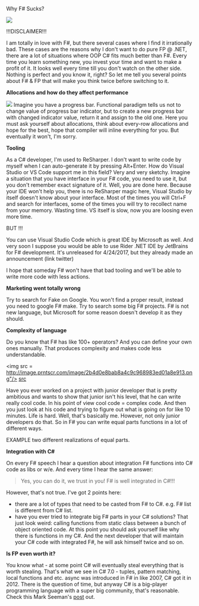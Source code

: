 Why F# Sucks?

<img src = "https://s-media-cache-ak0.pinimg.com/736x/06/f0/ee/06f0eeac077f1c29a3b4924ced5f34e4.jpg">


!!!DISCLAIMER!!!

I am totally in love with F#, but there several cases where I find it irrationally bad.
These cases are the reasons why I don't want to do pure FP @ .NET, there are a lot of situations where OOP C# fits much better than F#.
Every time you learn something new, you invest your time and want to make a profit of it. It looks well every time till you don't watch on the other side. Nothing is perfect and you know it, right?
So let me tell you several points about F# & FP that will make you think twice before switching to it.






**Allocations and how do they affect performance**

<img src = "https://media.makeameme.org/created/oh-functional-programming.jpg"/>
Imagine you have a progress bar. Functional paradigm tells us not to change value of progress bar indicator, but to create a new progress bar with changed indicator value, return it and assign to the old one.
Here you must ask yourself about allocations, think about every-row allocations and hope for the best, hope that compiler will inline everything for you. But eventually it won't, I'm sorry. 


**Tooling**

As a C# developer, I'm used to ReSharper. I don't want to write code by myself when I can auto-generate it by pressing Alt+Enter.
How do Visual Studio or VS Code support me in this field? Very and very sketchy. Imagine a situation that you have interface in your F# code, you need to use it, but you don't remember exact signature of it. Well, you are done here. Because your IDE won't help you, there is no ReSharper magic here, Visual Studio by itself doesn't know about your interface. Most of the times you will Ctrl+F and search for interfaces, some of the times you will try to recollect name from your memory. Wasting time. VS itself is slow, now you are loosing even more time.

BUT !!!

You can use Visual Studio Code which is great IDE by Microsoft as well.
And very soon I suppose you would be able to use Rider .NET IDE by JetBrains for F# development. It's unreleased for 4/24/2017, but they already made an announcement (link twitter)

I hope that someday F# won't have that bad tooling and we'll be able to write more code with less actions.

**Marketing went totally wrong**

Try to search for Fake on Google. You won't find a proper result, instead you need to google F# make.
Try to search some big F# projects. F# is not new language, but Microsoft for some reason doesn't develop it as they should.

**Complexity of language**

Do you know that F# has like 100+ operators? And you can define your own ones manually.
That produces complexity and makes code less understandable.

<img src = http://image.prntscr.com/image/2b4d0e8bab8a4c9c968983ed01a8e913.png"/>
<a href = "https://twitter.com/kot_2010/status/856123414637146112">src</a>

Have you ever worked on a project with junior developer that is pretty ambitious and wants to show that junior isn't his level, that he can write really cool code.
In his point of view cool code = complex code. And then you just look at his code and trying to figure out what is going on for like 10 minutes. Life is hard.
Well, that's basically me.
However, not only junior developers do that. So in F# you can write equal parts functions in a lot of different ways.

EXAMPLE two different realizations of equal parts.


**Integration with C#**

On every F# speech I hear a question about integration F# functions into C# code as libs or w/e. And every time I hear the same answer:

> Yes, you can do it, we trust in you! F# is well integrated in C#!!!

However, that's not true.
I've got 2 points here:
  * there are a lot of types that need to be casted from F# to C#. e.g. F# list is different from C# list.
  * have you ever tried to integrate big F# parts in your C# solutions? That just look weird: calling functions from static class between a bunch of object oriented code. At this point you should ask yourself like why there is functions in my C#. And the next developer that will maintain your C# code with integrated F#, he will ask himself twice and so on.


**Is FP even worth it?**

You know what - at some point C# will eventually steal everything that is worth stealing. That's what we see in C# 7.0 - tuples, pattern matching, local functions and etc. async was introduced in F# in like 2007, C# got it in 2012. There is the question of time, but anyway C# is a big-player programming language with a super big community, that's reasonable.
Check this Mark Seeman's <a href ="http://blog.ploeh.dk/2015/04/15/c-will-eventually-get-all-f-features-right/">post</a> out.
